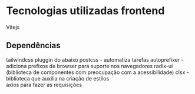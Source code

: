 # Tecnologias utilizadas frontend
Vitejs

## Dependências

tailwindcss pluggin do abaixo
postcss - automatiza tarefas
autoprefixer - adiciona prefixos de browser para suporte nos navegadores
radix-ui (biblioteca de componentes com preocupação com a acessibilidade)
clsx - biblioteca que auxilia na criação de estilos  
axios para fazer as requisições